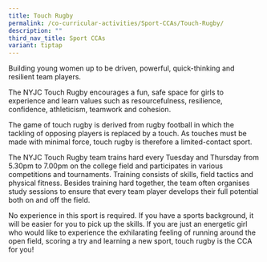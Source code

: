 ```yaml
---
title: Touch Rugby
permalink: /co-curricular-activities/Sport-CCAs/Touch-Rugby/
description: ""
third_nav_title: Sport CCAs
variant: tiptap
---
```

<p>Building young women up to be driven, powerful, quick-thinking and resilient
team players.</p>
<p>The NYJC Touch Rugby encourages a fun, safe space for girls to experience
and learn values such as resourcefulness, resilience, confidence, athleticism,
teamwork and cohesion.</p>
<p>The game of touch rugby is derived from rugby football in which the tackling
of opposing players is replaced by a touch. As touches must be made with
minimal force, touch rugby is therefore a limited-contact sport.</p>
<p>The NYJC Touch Rugby team trains hard every Tuesday and Thursday from
5.30pm to 7.00pm on the college field and participates in various competitions
and tournaments. Training consists of skills, field tactics and physical
fitness. Besides training hard together, the team often organises study
sessions to ensure that every team player develops their full potential
both on and off the field.</p>
<p>No experience in this sport is required. If you have a sports background,
it will be easier for you to pick up the skills. If you are just an energetic
girl who would like to experience the exhilarating feeling of running around
the open field, scoring a try and learning a new sport, touch rugby is
the CCA for you!</p>